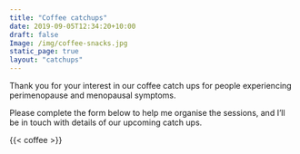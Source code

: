 ```yaml
---
title: "Coffee catchups"
date: 2019-09-05T12:34:20+10:00
draft: false
Image: /img/coffee-snacks.jpg
static_page: true
layout: "catchups"
---
```


Thank you for your interest in our coffee catch ups for people experiencing perimenopause and menopausal symptoms.

Please complete the form below to help me organise the sessions, and I’ll be in touch with details of our upcoming catch ups. 

{{< coffee >}} 

